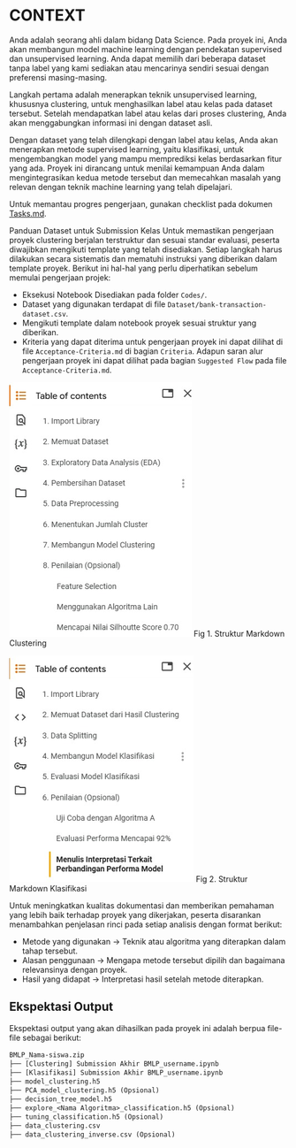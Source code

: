 # CONTEXT

Anda adalah seorang ahli dalam bidang Data Science. Pada proyek ini, Anda akan membangun model machine learning dengan pendekatan supervised dan unsupervised learning. Anda dapat memilih dari beberapa dataset tanpa label yang kami sediakan atau mencarinya sendiri sesuai dengan preferensi masing-masing.

Langkah pertama adalah menerapkan teknik unsupervised learning, khususnya clustering, untuk menghasilkan label atau kelas pada dataset tersebut. Setelah mendapatkan label atau kelas dari proses clustering, Anda akan menggabungkan informasi ini dengan dataset asli.

Dengan dataset yang telah dilengkapi dengan label atau kelas, Anda akan menerapkan metode supervised learning, yaitu klasifikasi, untuk mengembangkan model yang mampu memprediksi kelas berdasarkan fitur yang ada. Proyek ini dirancang untuk menilai kemampuan Anda dalam mengintegrasikan kedua metode tersebut dan memecahkan masalah yang relevan dengan teknik machine learning yang telah dipelajari.

Untuk memantau progres pengerjaan, gunakan checklist pada dokumen [Tasks.md](Tasks.md).

Panduan Dataset untuk Submission Kelas
Untuk memastikan pengerjaan proyek clustering berjalan terstruktur dan sesuai standar evaluasi, peserta diwajibkan mengikuti template yang telah disediakan. Setiap langkah harus dilakukan secara sistematis dan mematuhi instruksi yang diberikan dalam template proyek. Berikut ini hal-hal yang perlu diperhatikan sebelum memulai pengerjaan projek:

- Eksekusi Notebook Disediakan pada folder `Codes/`.
- Dataset yang digunakan terdapat di file `Dataset/bank-transaction-dataset.csv`.
- Mengikuti template dalam notebook proyek sesuai struktur yang diberikan.
- Kriteria yang dapat diterima untuk pengerjaan proyek ini dapat dilihat di file `Acceptance-Criteria.md` di bagian `Criteria`. Adapun saran alur pengerjaan proyek ini dapat dilihat pada bagian `Suggested Flow` pada file `Acceptance-Criteria.md`.

![Struktur Markdown Clustering](Figures/dos-3d6b7da2729df3739319a2879bf9190120250429135517.jpeg)
Fig 1. Struktur Markdown Clustering

![Struktur Markdown Klasifikasi](Figures/dos-628a81711b46c422287030474656357620250429135517.jpeg)
Fig 2. Struktur Markdown Klasifikasi

Untuk meningkatkan kualitas dokumentasi dan memberikan pemahaman yang lebih baik terhadap proyek yang dikerjakan, peserta disarankan menambahkan penjelasan rinci pada setiap analisis dengan format berikut:

- Metode yang digunakan → Teknik atau algoritma yang diterapkan dalam tahap tersebut.
- Alasan penggunaan → Mengapa metode tersebut dipilih dan bagaimana relevansinya dengan proyek.
- Hasil yang didapat → Interpretasi hasil setelah metode diterapkan.

## Ekspektasi Output

Ekspektasi output yang akan dihasilkan pada proyek ini adalah berpua file-file sebagai berikut:

```
BMLP_Nama-siswa.zip
├── [Clustering] Submission Akhir BMLP_username.ipynb
├── [Klasifikasi] Submission Akhir BMLP_username.ipynb
├── model_clustering.h5
├── PCA_model_clustering.h5 (Opsional)
├── decision_tree_model.h5
├── explore_<Nama Algoritma>_classification.h5 (Opsional)
├── tuning_classification.h5 (Opsional)
├── data_clustering.csv
├── data_clustering_inverse.csv (Opsional)
```
